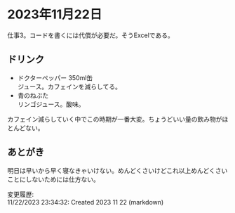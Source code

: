 # 2023年11月22日

仕事3。コードを書くには代償が必要だ。そうExcelである。

## ドリンク

- ドクターペッパー 350ml缶  
ジュース。カフェインを減らしてる。
- 青のねぶた  
リンゴジュース。酸味。

カフェイン減らしていく中でこの時期が一番大変。ちょうどいい量の飲み物がほとんどない。

## あとがき

明日は早いから早く寝なきゃいけない。めんどくさいけどこれ以上めんどくさいことにしないためには仕方ない。

変更履歴:  
11/22/2023 23:34:32: Created 2023 11 22 (markdown)  
